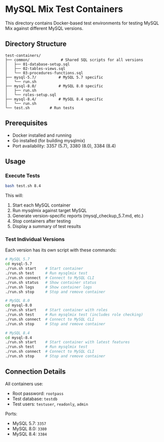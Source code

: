 # MySQL Mix Test Containers

This directory contains Docker-based test environments for testing MySQL Mix against different MySQL versions.

## Directory Structure

```
test-containers/
├── common/              # Shared SQL scripts for all versions
│   ├── 01-database-setup.sql
│   ├── 02-tables-views.sql
│   └── 03-procedures-functions.sql
├── mysql-5.7/          # MySQL 5.7 specific
│   └── run.sh
├── mysql-8.0/          # MySQL 8.0 specific
│   ├── run.sh
│   └── roles-setup.sql
├── mysql-8.4/          # MySQL 8.4 specific
│   └── run.sh
└── test.sh         # Run tests
```

## Prerequisites

- Docker installed and running
- Go installed (for building mysqlmix)
- Port availability: 3357 (5.7), 3380 (8.0), 3384 (8.4)

## Usage

### Execute Tests
```bash
bash test.sh 8.4
```

This will:
1. Start each MySQL container
2. Run mysqlmix against target MySQL 
3. Generate version-specific reports (mysql_checkup_5.7.md, etc.)
4. Stop containers after testing
5. Display a summary of test results

### Test Individual Versions

Each version has its own script with these commands:

```bash
# MySQL 5.7
cd mysql-5.7
./run.sh start    # Start container
./run.sh test     # Run mysqlmix test
./run.sh connect  # Connect to MySQL CLI
./run.sh status   # Show container status
./run.sh logs     # Show container logs
./run.sh stop     # Stop and remove container

# MySQL 8.0
cd mysql-8.0
./run.sh start    # Start container with roles
./run.sh test     # Run mysqlmix test (includes role checking)
./run.sh connect  # Connect to MySQL CLI
./run.sh stop     # Stop and remove container

# MySQL 8.4
cd mysql-8.4
./run.sh start    # Start container with latest features
./run.sh test     # Run mysqlmix test
./run.sh connect  # Connect to MySQL CLI
./run.sh stop     # Stop and remove container
```

## Connection Details

All containers use:
- Root password: `rootpass`
- Test database: `testdb`
- Test users: `testuser`, `readonly`, `admin`

Ports:
- MySQL 5.7: `3357`
- MySQL 8.0: `3380`
- MySQL 8.4: `3384`



